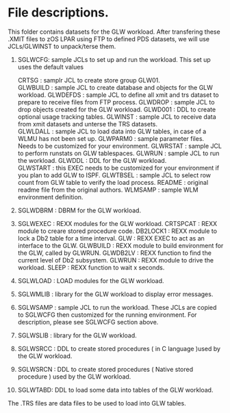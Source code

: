 # File descriptions.

This folder contains datasets for the GLW workload. After transfering these .XMIT files to zOS LPAR using FTP to defined PDS datasets, we will use JCLs/GLWINST to unpack/terse them. 

1. SGLWCFG:  sample JCLs to set up and run the workload. This set up uses the default values

	CRTSG : samplr JCL to create store group GLW01.   
	GLWBUILD  : sample JCL to create database and objects for the GLW workload.
	GLWDEFDS  : sample JCL to define all xmit and trs dataset to prepare to receive files from FTP process.
	GLWDROP   : sample JCL to drop objects created for the GLW workload.
	GLWD001   : DDL to create optional usage tracking tables.
	GLWINST   : sample JCL to receive data from xmit datasets and unterse the TRS datasets.   
	GLWLDALL  : sample JCL to load data into GLW tables, in case of a WLMU has not been set up.
	GLWPARM0  : sample parameter files. Needs to be customized for your environment.
	GLWRSTAT  : sample JCL to perform runstats on GLW tablespaces.
	GLWRUN    : sample JCL to run the workload.
	GLWDDL    : DDL for the GLW workload.   
	GLWSTART  : this EXEC needs to be customized for your environment if you plan to add GLW to ISPF.
	GLWTBSEL  : sample JCL to select row count from GLW table to verify the load process.
	README    : original readme file from the original authors.
	WLMSAMP   : sample WLM environment definition.
	
2. 	SGLWDBRM : DBRM  for the GLW workload.

3. SGLWEXEC : REXX modules for the GLW workload. 
	CRTSPCAT  : REXX module to creare stored procedure code.
	DB2LOCK1  : REXX module to lock a Db2 table for a time interval.
	GLW       : REXX EXEC to act as an interface to the GLW.
	GLWBUILD  : REXX module to build environment for the GLW, called by GLWRUN.
	GLWDB2LV  : REXX function to find the current level of Db2 subsystem.
	GLWRUN    : REXX module to drive the workload.
	SLEEP     : REXX function to wait x seconds.
	
4. SGLWLOAD : LOAD modules for the GLW workload.

5. SGLWMLIB : library for the GLW workload to display error messages.

6. SGLWSAMP : sample JCL to run the workload. These JCLs are copied to SGLWCFG  then customized for the running environment. For description, please see SGLWCFG section above.

7. SGLWSLIB : library for the GLW workload.

8. SGLWSRCC : DDL to create stored procedures ( in C language )used by the GLW workload.

9. SGLWSRCN : DDL to create stored procedures ( Native stored procedure ) used by the GLW workload.

10. SGLWTABD: DDL to load some data into tables of the GLW workload.


The .TRS files are data files  to be used to load into GLW tables.